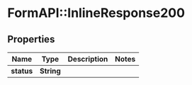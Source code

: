 # FormAPI::InlineResponse200

## Properties
Name | Type | Description | Notes
------------ | ------------- | ------------- | -------------
**status** | **String** |  | 


